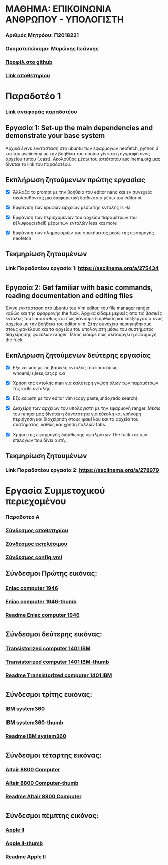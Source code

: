 # ΜΑΘΗΜΑ: ΕΠΙΚΟΙΝΩΝΙΑ ΑΝΘΡΩΠΟΥ - ΥΠΟΛΟΓΙΣΤΗ
### Αριθμός Μητρόου: Π2018221
### Ονοματεπώνυμο: Μυρώνης Ιωάννης
### [Προφίλ στο github](https://github.com/p18myro 'Προφίλ στο github')
### [Link αποθετηρίου](https://github.com/p18myro/hci 'Link αποθετηρίου ')  

# Παραδοτέο 1

### [Link αναφοράς παραδοτέου]( https://github.com/p18myro/hci/tree/2018221/projects/2018221 'Link αναφοράς παραδοτέου')


## Εργασία 1: Set-up the main dependencies and demonstrate your base system 

  Αρχικά έγινε εγκτάσταση στο ubuntu των εφαρμογών neofetch, python 3 και του asciinema με την βοήθεια του οποίου γίνεται η εγγραφή ενός αρχείου τύπου (.cast). Ακολούθος μέσω του ιστιότοπου asciinema.org μας δίνεται το link του παραδοτέου.  

## Εκπλήρωση ζητούμενων πρώτης εργασίας

* [x] Άλλαξα το prompt με την βοήθεια του editor nano και εν συνεχεία ακολουθόντας μια διαφορετική διαδικασία μέσω του editor vi.

* [x] Εμφάνιση των κρυφών αρχείων μέσω της εντολής ls -la

* [x] Εμφάνιση των περιεχομένων του αρχείου παραμέτρων του κέλυφους(shell) μέσω των εντολών less και more

* [x] Εμφάνιση των πληροφοριών του συστήματος μεσώ της εφαρμογής neofetch 

## Τεκμηρίωση ζητουμένων

### Link Παραδοτέου εργασία 1: https://asciinema.org/a/275434

#

## Εργασία 2: Get familiar with basic commands, reading documentation and editing files

Έγινε εγκτάσταση στο ubuntu του Vim editor, του file manager ranger καθώς και της εφαρμογής the fuck. Αρχικά είδαμε μερικές απο τις βασικές εντολες του linux καθώς και πως κάνουμε διόρθωση και επεξεργασία ενός αρχείου με την βοήθεια του editor vim. Στην συνέχεια περιηγηθήκαμε στους φακέλους και τα αρχείου του υπολογιστή μέσω του συστήματος διαχείρησης φακέλων ranger. Τέλος είδαμε πως λειτουργέι η εφαρμογή the fuck.

## Εκπλήρωση ζητούμενων δεύτερης εργασίας

* [x] Εξοικείωση με τις βασικές εντολές του linux όπως whoami,ls,less,cat,cp κ.α

* [x] Χρήση της εντολής man για καλύτερη γνώση όλων των παραμέτρων της κάθε εντολής.

* [x] Εξοικείωση με τον editor vim (copy,paste,undo,redo,search).

* [x] Διαχείρη των αρχείων του υπολογιστη με την εφαρμογή ranger. Μέσω του ranger μας δίνεται η δυνατότητα για εύκολη και γρήγορη περιήγηση και διαχείρηση στους φακέλου και τα αρχεία του συστήματος, καθώς και χρήση πολλών tabs.  

* [x] Χρήση της εφαρμογής διόρθωσης σφαλμάτων The fuck και των επιλογών που δίνει αυτή.

## Τεκμηρίωση ζητουμένων

### Link Παραδοτέου εργασία 2: https://asciinema.org/a/278979
#
#
# Εργασία Συμμετοχικού περιεχομένου
### Παραδοτέο Α

### [Σύνδεσμος αποθετηρίου](https://github.com/p18myro/gr 'Σύνδεσμος αποθετηρίου')

### [Σύνδεσμος εκτελέσιμου](https://p18myro.github.io/gr/ 'Σύνδεσμος εκτελέσιμου')

### [Σύνδεσμος config.yml](https://github.com/p18myro/gr/blob/gh-pages/_config.yml')

## Σύνδεσμοι Πρώτης εικόνας:
### [Eniac computer 1946](https://github.com/p18myro/gr/blob/gh-pages/images/Eniac%20computer%201946.jpg)
### [Eniac computer 1946-thumb](https://github.com/p18myro/gr/blob/gh-pages/images/Eniac%20computer%201946-thumb.jpg)
### [Readme Eniac computer 1946 ](https://github.com/p18myro/gr/blob/gh-pages/_gallery/Eniac%20computer%201946.md)
#
## Σύνδεσμοι δεύτερης εικόνας:
### [Τransistorized computer 1401 IBM](https://github.com/p18myro/gr/blob/gh-pages/images/%CE%A4ransistorized%20computer%201401%20IBM.jpg)
### [Τransistorized computer 1401 IBM-thumb]( https://github.com/p18myro/gr/blob/gh-pages/images/%CE%A4ransistorized%20computer%201401%20IBM-thumb.jpg)
### [Readme Τransistorized computer 1401 IBM](https://github.com/p18myro/gr/blob/gh-pages/_gallery/%CE%A4ransistorized%20computer%201401%20IBM.md)
#
## Σύνδεσμοι τρίτης εικόνας:
### [IBM system360]( https://github.com/p18myro/gr/blob/gh-pages/images/IBM%20system360.jpg)
### [IBM system360-thumb](https://github.com/p18myro/gr/blob/gh-pages/images/IBM%20system360-thumb.jpg)
### [Readme IBM system360]( https://github.com/p18myro/gr/blob/gh-pages/_gallery/IBM%20system360.md)
#
## Σύνδεσμοι τέταρτης εικόνας:
### [Altair 8800 Computer]( https://github.com/p18myro/gr/blob/gh-pages/images/Altair%208800%20Computer.jpg)
### [Altair 8800 Computer-thumb]( https://github.com/p18myro/gr/blob/gh-pages/images/Altair%208800%20Computer-thumb.jpg)
### [Readme Altair 8800 Computer](https://github.com/p18myro/gr/blob/gh-pages/_gallery/Altair%208800%20Computer.md)
#
## Σύνδεσμοι πέμπτης εικόνας:
### [Apple II](https://github.com/p18myro/gr/blob/gh-pages/images/Apple%20II.jpg)
### [Apple II-thumb]( https://github.com/p18myro/gr/blob/gh-pages/images/Apple%20II-thumb.jpg)
### [Readme Apple II](https://github.com/p18myro/gr/blob/gh-pages/_gallery/Apple%20II.md)
